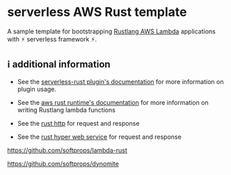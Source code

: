 # serverless AWS Rust template

A sample template for bootstrapping [Rustlang AWS Lambda](https://github.com/awslabs/aws-lambda-rust-runtime/) applications with ⚡ serverless framework ⚡.

## ℹ️  additional information

* See the [serverless-rust plugin's documentation](https://github.com/softprops/serverless-rust) for more information on plugin usage.

* See the [aws rust runtime's documentation](https://github.com/awslabs/aws-lambda-rust-runtime) for more information on writing Rustlang lambda functions

* See the [rust http](https://docs.rs/http/0.2.4/http/) for request and response
* See the [rust hyper web service](https://hyper.rs/guides/server/hello-world/) for request and response

https://github.com/softprops/lambda-rust

https://github.com/softprops/dynomite
